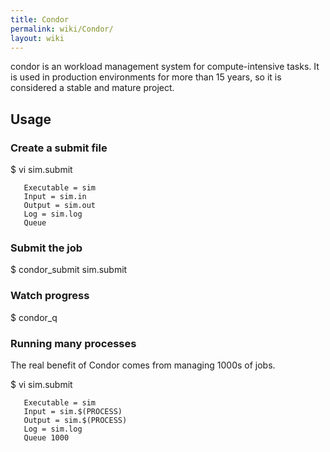 ```yaml
---
title: Condor
permalink: wiki/Condor/
layout: wiki
---
```


condor is an workload management system for compute-intensive tasks. It
is used in production environments for more than 15 years, so it is
considered a stable and mature project.

Usage
-----

### Create a submit file

$ vi sim.submit

`   Executable = sim`  
`   Input = sim.in`  
`   Output = sim.out`  
`   Log = sim.log`  
`   Queue`

### Submit the job

$ condor\_submit sim.submit

### Watch progress

$ condor\_q

### Running many processes

The real benefit of Condor comes from managing 1000s of jobs.

$ vi sim.submit

`   Executable = sim`  
`   Input = sim.$(PROCESS)`  
`   Output = sim.$(PROCESS)`  
`   Log = sim.log`  
`   Queue 1000`
